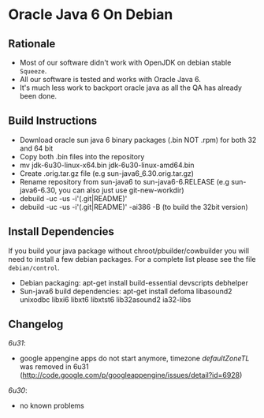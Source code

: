 Oracle Java 6 On Debian
=======================

Rationale
---------
 * Most of our software didn't work with OpenJDK on debian stable `Squeeze`.
 * All our software is tested and works with Oracle Java 6.
 * It's much less work to backport oracle java as all the QA has
      already been done.


Build Instructions
------------------
- Download oracle sun java 6 binary packages (.bin NOT .rpm) for both 32 and 64 bit
- Copy both .bin files into the repository
- mv jdk-6u30-linux-x64.bin jdk-6u30-linux-amd64.bin
- Create .orig.tar.gz file (e.g sun-java6_6.30.orig.tar.gz)
- Rename repository from sun-java6 to sun-java6-6.RELEASE (e.g sun-java6-6.30, you can also just use git-new-workdir)
- debuild -uc -us -i'(.git|README)'
- debuild -uc -us -i'(.git|README)' -ai386 -B   (to build the 32bit version)


Install Dependencies
--------------------
If you build your java package without chroot/pbuilder/cowbuilder you will need to install a few debian packages.
For a complete list please see the file `debian/control`.

- Debian packaging: apt-get install build-essential devscripts debhelper
- Sun-java6 build dependencies: apt-get install defoma libasound2 unixodbc libxi6 libxt6 libxtst6 lib32asound2 ia32-libs

Changelog
---------

*6u31*:

- google appengine apps do not start anymore, timezone _defaultZoneTL_ was removed in 6u31 (http://code.google.com/p/googleappengine/issues/detail?id=6928)

*6u30*:

- no known problems
